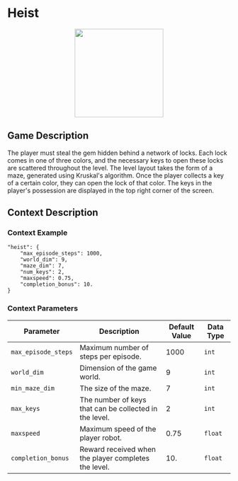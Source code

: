 # Heist

<div style="text-align:center">
    <img src="https://raw.githubusercontent.com/openai/procgen/master/screenshots/heist.png" width="200px">
</div>

## Game Description
The player must steal the gem hidden behind a network of locks. Each lock comes in one of three colors, and the necessary keys to open these locks are scattered throughout the level. The level layout takes the form of a maze, generated using Kruskal's algorithm. Once the player collects a key of a certain color, they can open the lock of that color. The keys in the player's possession are displayed in the top right corner of the screen.


## Context Description

### Context Example
```
"heist": {
    "max_episode_steps": 1000,
    "world_dim": 9,
    "maze_dim": 7,
    "num_keys": 2,
    "maxspeed": 0.75,
    "completion_bonus": 10.
}
```

### Context Parameters
| Parameter | Description | Default Value | Data Type |
|-----------|-------------|---------------|-----------|
|`max_episode_steps`| Maximum number of steps per episode. | 1000 | `int` |
|`world_dim`| Dimension of the game world. | 9 | `int` |
|`min_maze_dim`| The size of the maze. | 7 | `int` |
|`max_keys`| The number of keys that can be collected in the level. | 2 | `int` |
|`maxspeed`| Maximum speed of the player robot. | 0.75 | `float` |
|`completion_bonus`| Reward received when the player completes the level. | 10. | `float` |
